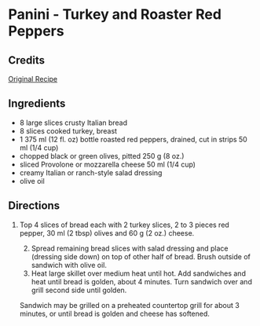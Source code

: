 # Panini - Turkey and Roaster Red Peppers 

## Credits

[Original Recipe](http://www.theworldwidegourmet.com/poultry/turkey/bball-panini.htm "http://www.theworldwidegourmet.com/poultry/turkey/bball-panini.htm")

## Ingredients

- 8 large slices crusty Italian bread 
- 8 slices cooked turkey, breast 
- 1 375 ml (12 fl. oz) bottle roasted red peppers, drained, cut in strips 50 ml (1/4 cup) 
- chopped black or green olives, pitted 250 g (8 oz.) 
- sliced Provolone or mozzarella cheese 50 ml (1/4 cup) 
- creamy Italian or ranch-style salad dressing 
- olive oil

## Directions

1. Top 4 slices of bread each with 2 turkey slices, 2 to 3 pieces red pepper, 30 ml (2 tbsp) olives and 60 g (2 oz.) cheese.

    2. Spread remaining bread slices with salad dressing and place (dressing side down) on top of other half of bread. Brush outside of sandwich with olive oil.
      3. Heat large skillet over medium heat until hot. Add sandwiches and heat until bread is golden, about 4 minutes. Turn sandwich over and grill second side until golden.

    Sandwich may be grilled on a preheated countertop grill for about 3 minutes, or until bread is golden and cheese has softened.

